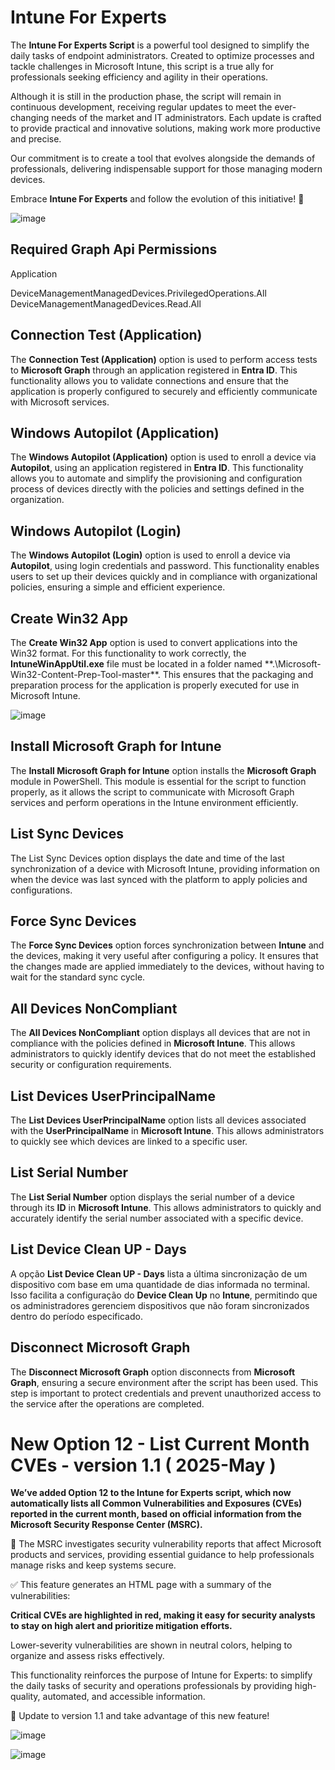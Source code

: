 # Intune For Experts

The **Intune For Experts Script** is a powerful tool designed to simplify the daily tasks of endpoint administrators. Created to optimize processes and tackle challenges in Microsoft Intune, this script is a true ally for professionals seeking efficiency and agility in their operations.  

Although it is still in the production phase, the script will remain in continuous development, receiving regular updates to meet the ever-changing needs of the market and IT administrators. Each update is crafted to provide practical and innovative solutions, making work more productive and precise.  

Our commitment is to create a tool that evolves alongside the demands of professionals, delivering indispensable support for those managing modern devices.  

Embrace **Intune For Experts** and follow the evolution of this initiative! 🚀

![image](https://github.com/user-attachments/assets/891f6063-7ff7-46a5-b0ad-dbb60cdec7fa)


 ## Required Graph Api Permissions

Application

DeviceManagementManagedDevices.PrivilegedOperations.All <br>
DeviceManagementManagedDevices.Read.All

## Connection Test (Application)

The **Connection Test (Application)** option is used to perform access tests to **Microsoft Graph** through an application registered in **Entra ID**. This functionality allows you to validate connections and ensure that the application is properly configured to securely and efficiently communicate with Microsoft services.

## Windows Autopilot (Application)

The **Windows Autopilot (Application)** option is used to enroll a device via **Autopilot**, using an application registered in **Entra ID**. This functionality allows you to automate and simplify the provisioning and configuration process of devices directly with the policies and settings defined in the organization.

## Windows Autopilot (Login)

The **Windows Autopilot (Login)** option is used to enroll a device via **Autopilot**, using login credentials and password. This functionality enables users to set up their devices quickly and in compliance with organizational policies, ensuring a simple and efficient experience.

## Create Win32 App

The **Create Win32 App** option is used to convert applications into the Win32 format. For this functionality to work correctly, the **IntuneWinAppUtil.exe** file must be located in a folder named **.\Microsoft-Win32-Content-Prep-Tool-master\**. This ensures that the packaging and preparation process for the application is properly executed for use in Microsoft Intune.

![image](https://github.com/user-attachments/assets/5ebde806-d203-4b0e-9d77-da4287ae8c19)


## Install Microsoft Graph for Intune

The **Install Microsoft Graph for Intune** option installs the **Microsoft Graph** module in PowerShell. This module is essential for the script to function properly, as it allows the script to communicate with Microsoft Graph services and perform operations in the Intune environment efficiently.

## List Sync Devices

The List Sync Devices option displays the date and time of the last synchronization of a device with Microsoft Intune, providing information on when the device was last synced with the platform to apply policies and configurations.

## Force Sync Devices

The **Force Sync Devices** option forces synchronization between **Intune** and the devices, making it very useful after configuring a policy. It ensures that the changes made are applied immediately to the devices, without having to wait for the standard sync cycle.

## All Devices NonCompliant

The **All Devices NonCompliant** option displays all devices that are not in compliance with the policies defined in **Microsoft Intune**. This allows administrators to quickly identify devices that do not meet the established security or configuration requirements.

## List Devices UserPrincipalName

The **List Devices UserPrincipalName** option lists all devices associated with the **UserPrincipalName** in **Microsoft Intune**. This allows administrators to quickly see which devices are linked to a specific user.

## List Serial Number

The **List Serial Number** option displays the serial number of a device through its **ID** in **Microsoft Intune**. This allows administrators to quickly and accurately identify the serial number associated with a specific device.

## List Device Clean UP - Days

A opção **List Device Clean UP - Days** lista a última sincronização de um dispositivo com base em uma quantidade de dias informada no terminal. Isso facilita a configuração do **Device Clean Up** no **Intune**, permitindo que os administradores gerenciem dispositivos que não foram sincronizados dentro do período especificado.

##  Disconnect Microsoft Graph

The **Disconnect Microsoft Graph** option disconnects from **Microsoft Graph**, ensuring a secure environment after the script has been used. This step is important to protect credentials and prevent unauthorized access to the service after the operations are completed.

# New Option 12 - List Current Month CVEs - version 1.1 ( 2025-May )


**We’ve added Option 12 to the Intune for Experts script, which now automatically lists all Common Vulnerabilities and Exposures (CVEs) reported in the current month, based on official information from the Microsoft Security Response Center (MSRC).**

📌 The MSRC investigates security vulnerability reports that affect Microsoft products and services, providing essential guidance to help professionals manage risks and keep systems secure.

✅ This feature generates an HTML page with a summary of the vulnerabilities:

**Critical CVEs are highlighted in red, making it easy for security analysts to stay on high alert and prioritize mitigation efforts.**

Lower-severity vulnerabilities are shown in neutral colors, helping to organize and assess risks effectively.

This functionality reinforces the purpose of Intune for Experts: to simplify the daily tasks of security and operations professionals by providing high-quality, automated, and accessible information.

🚀 Update to version 1.1 and take advantage of this new feature!

![image](https://github.com/user-attachments/assets/36109b7f-14a6-463e-9ae0-e5b35f604000)

![image](https://github.com/user-attachments/assets/5fb452a6-2dcd-47ce-8db7-a2d3cf81f7b0)

